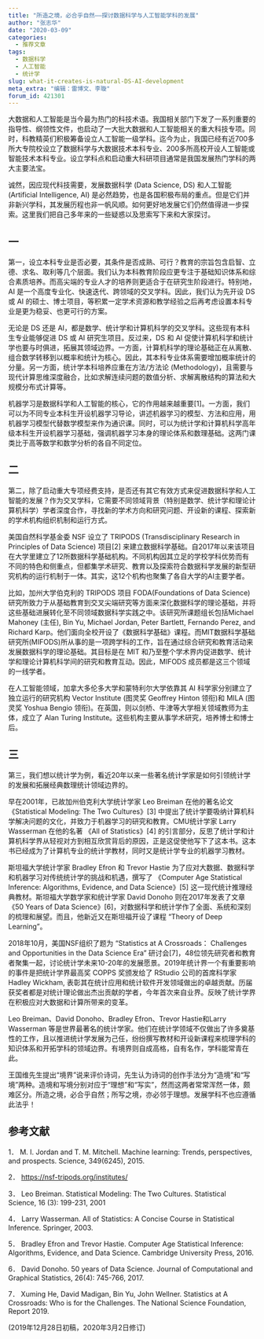 ```yaml
---
title: "所造之境，必合乎自然——探讨数据科学与人工智能学科的发展"
author: "张志华"
date: "2020-03-09"
categories:
  - 推荐文章
tags:
  - 数据科学
  - 人工智能
  - 统计学
slug: what-it-creates-is-natural-DS-AI-development
meta_extra: "编辑：雷博文、李璇"
forum_id: 421301
---
```


大数据和人工智能是当今最为热门的科技术语。我国相关部门下发了一系列重要的指导性、纲领性文件，也启动了一大批大数据和人工智能相关的重大科技专项。同时，科教精英们积极筹备设立人工智能一级学科。迄今为止，我国已经有近700多所大专院校设立了数据科学与大数据技术本科专业、200多所高校开设人工智能或智能技术本科专业。设立学科点和启动重大科研项目通常是我国发展热门学科的两大主要法宝。

诚然，因应现代科技需要，发展数据科学 (Data Science, DS) 和人工智能 (Artificial Intelligence, AI) 是必然趋势，也是各国积极布局的重点。但是它们并非新兴学科，其发展历程也非一帆风顺。如何更好地发展它们仍然值得进一步探索。这里我们把自己多年来的一些疑惑以及思索写下来和大家探讨。

## 一

第一，设立本科专业是否必要，其条件是否成熟、可行？教育的宗旨包含启智、立德、求名、取利等几个层面。我们认为本科教育阶段应更专注于基础知识体系和综合素质培养。而高尖端的专业人才的培养则更适合于在研究生阶段进行。特别地，AI 是一个高度专业化、快速迭代、跨领域的交叉学科。因此，我们认为先开设 DS 或 AI 的硕士、博士项目，等积累一定学术资源和教学经验之后再考虑设置本科专业是更为稳妥、也更可行的方案。

无论是 DS 还是 AI，都是数学、统计学和计算机科学的交叉学科。这些现有本科生专业能够促进 DS 或 AI 研究生项目。反过来，DS 和 AI 促使计算机科学和统计学也要与时俱进，拓展其领域边界。一方面，计算机科学的理论基础正在从离散、组合数学转移到以概率和统计为核心。因此，其本科专业体系需要增加概率统计的分量。另一方面，统计学本科培养应重在方法/方法论 (Methodology)，且需要与现代计算思维深度融合，比如求解连续问题的数值分析、求解离散结构的算法和大规模分布式计算等。

机器学习是数据科学和人工智能的核心，它的作用越来越重要[1]。一方面，我们可以为不同专业本科生开设机器学习导论，讲述机器学习的模型、方法和应用，用机器学习模型代替数学模型来作为通识课。同时，可以为统计学和计算机科学高年级本科生开设机器学习基础，强调机器学习本身的理论体系和数理基础。这两门课类比于高等数学和数学分析的各自不同定位。

## 二

第二，除了启动重大专项经费支持，是否还有其它有效方式来促进数据科学和人工智能的发展？作为交叉学科，它需要不同领域背景（特别是数学、统计学和理论计算机科学）学者深度合作，寻找新的学术方向和研究问题、开设新的课程、探索新的学术机构组织机制和运行方式。

美国自然科学基金委 NSF 设立了 TRIPODS (Transdisciplinary Research in Principles of Data Science) 项目[2] 来建立数据科学基础。自2017年以来该项目在大学里建立了12所数据科学基础机构。不同机构因其立足的学校学科优势而有不同的特色和侧重点，但都集学术研究、教育以及探索符合数据科学发展的新型研究机构的运行机制于一体。其实，这12个机构也聚集了各自大学的AI主要学者。

比如，加州大学伯克利的 TRIPODS 项目 FODA(Foundations of Data Science) 研究所致力于从基础教育到交叉尖端研究等方面来深化数据科学的理论基础，并将这些基础进展转化至不同领域数据科学实践之中。该研究所课题组长包括Michael Mahoney (主任), Bin Yu, Michael Jordan, Peter Bartlett, Fernando Perez, and Richard Karp。他们面向全校开设了《数据科学基础》课程。而MIT数据科学基础研究所(MIFODS)所从事的是一项跨学科的工作，旨在通过综合研究和教育活动来发展数据科学的理论基础。其目标是在 MIT 和乃至整个学术界内促进数学、统计学和理论计算机科学间的研究和教育互动。因此，MIFODS 成员都是这三个领域的一线学者。

在人工智能领域，加拿大多伦多大学和蒙特利尔大学依靠其 AI 科学家分别建立了独立运行的研究机构 Vector Institute (图灵奖 Geoffrey Hinton 领衔)和 MILA (图灵奖 Yoshua Bengio 领衔)。在英国，则以剑桥、牛津等大学相关领域教师为主体，成立了 Alan Turing Institute。这些机构主要从事学术研究，培养博士和博士后。

## 三

第三，我们想以统计学为例，看近20年以来一些著名统计学家是如何引领统计学的发展和拓展经典数理统计领域边界的。

早在2001年，已故加州伯克利大学统计学家 Leo Breiman 在他的著名论文 《Statistical Modeling: The Two Cultures》[3] 中提出了统计学要吸纳计算机科学解决问题的文化，并致力于机器学习的研究和教育。CMU统计学家 Larry Wasserman 在他的名著 《All of Statistics》[4] 的引言部分，反思了统计学和计算机科学界从轻视对方到相互欣赏背后的原因，正是这促使他写下了这本书。这本书已经成为了计算机专业的统计学教材，同时又是统计学专业的机器学习教材。

斯坦福大学统计学家 Bradley Efron 和 Trevor Hastie 为了应对大数据、数据科学和机器学习对传统统计学的挑战和机遇，撰写了 《Computer Age Statistical Inference: Algorithms, Evidence, and Data Science》[5] 这一现代统计推理经典教材。斯坦福大学数学家和统计学家 David Donoho 则在2017年发表了文章 《50 Years of Data Science》[6]，对数据科学和统计学作了全面、系统和深刻的梳理和展望。而且，他新近又在斯坦福开设了课程 “Theory of Deep Learning”。

2018年10月，美国NSF组织了题为 “Statistics at A Crossroads： Challenges and Opportunities in the Data Science Era” 研讨会[7]，48位领先研究者和教育者聚集一起，讨论统计学未来10-20年的发展愿景。2019年统计界一个有重要影响的事件是把统计学界最高奖 COPPS 奖颁发给了 RStudio 公司的首席科学家Hadley Wickham, 表彰其在统计应用和统计软件开发领域做出的卓越贡献。历届获奖者都是对统计理论做出杰出贡献的学者，今年首次来自业界。反映了统计学界在积极应对大数据和计算所带来的变革。

Leo Breiman、David Donoho、Bradley Efron、Trevor Hastie和Larry Wasserman 等是世界最著名的统计学家。他们在统计学领域不仅做出了许多奠基性的工作，且以推进统计学发展为己任，纷纷撰写教材和开设新课程来梳理学科的知识体系和开拓学科的领域边界。有境界则自成高格，自有名作，学科能常青在此。

王国维先生提出“境界”说来评价诗词，先生认为诗词的创作手法分为“造境”和“写境”两种。造境和写境分别对应于“理想”和“写实”，然而这两者常常浑然一体，颇难区分。所造之境，必合乎自然；所写之境，亦必邻于理想。发展学科不也应遵循此法乎！

## 参考文献

1．	M. I. Jordan and T. M. Mitchell. Machine learning: Trends, perspectives, and prospects. Science, 349(6245), 2015.

2．	https://nsf-tripods.org/institutes/

3．	Leo Breiman. Statistical Modeling: The Two Cultures. Statistical Science, 16 (3): 199-231, 2001

4．	Larry Wasserman. All of Statistics: A Concise Course in Statistical Inference. Springer, 2003.

5．	Bradley Efron and Trevor Hastie. Computer Age Statistical Inference: Algorithms, Evidence, and Data Science. Cambridge University Press, 2016.

6．	David Donoho. 50 years of Data Science. Journal of Computational and Graphical Statistics, 26(4): 745-766, 2017.  

7．	Xuming He, David Madigan, Bin Yu, John Wellner. Statistics at A Crossroads: Who is for the Challenges. The National Science Foundation, Report 2019. 

(2019年12月28日初稿，2020年3月2日修订)
